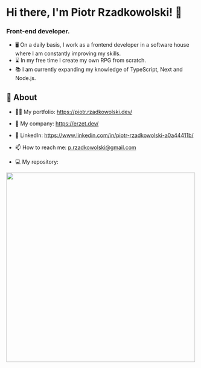 # Hi there, I'm Piotr Rzadkowolski! 👋

<h3>Front-end developer.</h3>

- 🖥️ On a daily basis, I work as a frontend developer in a software house where I am constantly improving my skills.
- ⌛ In my free time I create my own RPG from scratch.
- :books: I am currently expanding my knowledge of TypeScript, Next and Node.js.

## 🧐 About

- 👨‍💻 My portfolio: https://piotr.rzadkowolski.dev/
- 🏢 My company: https://erzet.dev/
- 💼 LinkedIn: https://www.linkedin.com/in/piotr-rzadkowolski-a0a44411b/
- 📫 How to reach me: p.rzadkowolski@gmail.com

- :computer: My repository: 

<a href="https://github.com/dziekiczan1?tab=repositories">
  <img width="500px" src="https://github-readme-stats.anuraghazra1.vercel.app/api/top-langs/?username=dziekiczan1&count_private=true&layout=compact&hide=makefile,shell&hide_title=true&hide_border=true" />
</a>
